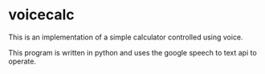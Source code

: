 # voicecalc
This is an implementation of a simple calculator controlled using voice.

This program is written in python and uses the google speech to text api to operate.
